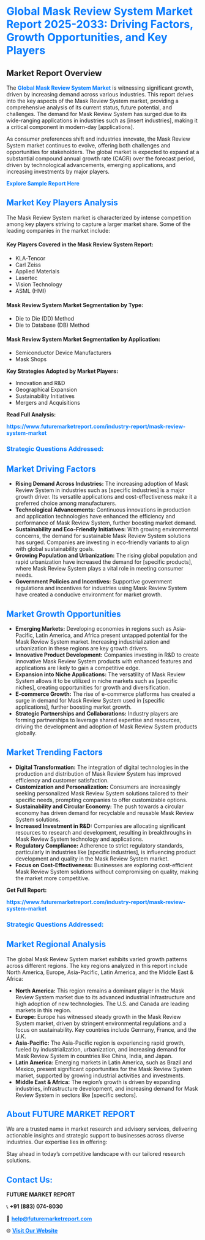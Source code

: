 <h1 style="color: #007BFF;">Global Mask Review System Market Report 2025-2033: Driving Factors, Growth Opportunities, and Key Players</h1>

<section id="overview">
<h2>Market Report Overview</h2>
<p>The <a href="https://www.futuremarketreport.com/industry-report/mask-review-system-market" style="color: #007BFF; text-decoration: none;"><strong>Global Mask Review System Market</strong></a> is witnessing significant growth, driven by increasing demand across various industries. This report delves into the key aspects of the Mask Review System market, providing a comprehensive analysis of its current status, future potential, and challenges. The demand for Mask Review System has surged due to its wide-ranging applications in industries such as [insert industries], making it a critical component in modern-day [applications].</p>
<p>As consumer preferences shift and industries innovate, the Mask Review System market continues to evolve, offering both challenges and opportunities for stakeholders. The global market is expected to expand at a substantial compound annual growth rate (CAGR) over the forecast period, driven by technological advancements, emerging applications, and increasing investments by major players.</p>
</section>

<section id="overview">
<p><a href="https://www.futuremarketreport.com/request-sample/reportId=82241" style="color: #007BFF; text-decoration: none;"><strong>Explore Sample Report Here</strong></a></p>
</section>

<section id="key-players">
<h2 style="color: #007BFF;">Market Key Players Analysis</h2>
<p>The Mask Review System market is characterized by intense competition among key players striving to capture a larger market share. Some of the leading companies in the market include:</p>
<h4>Key Players Covered in the Mask Review System Report:</h4>
<ul><li>KLA-Tencor</li><li>Carl Zeiss</li><li>Applied Materials</li><li>Lasertec</li><li>Vision Technology</li><li>ASML (HMI)</li></ul>
<h4>Mask Review System Market Segmentation by Type:</h4>
<ul><li>Die to Die (DD) Method</li><li>Die to Database (DB) Method</li></ul>

<h4>Mask Review System Market Segmentation by Application:</h4>
<ul><li>Semiconductor Device Manufacturers</li><li>Mask Shops</li></ul>
<p><strong>Key Strategies Adopted by Market Players:</strong></p>
<ul>
<li>Innovation and R&D</li>
<li>Geographical Expansion</li>
<li>Sustainability Initiatives</li>
<li>Mergers and Acquisitions</li>
</ul>
</section>

<section>
<p><strong>Read Full Analysis: </strong></p><a href="https://www.futuremarketreport.com/industry-report/mask-review-system-market" style="color: #007BFF; text-decoration: none;"><strong>https://www.futuremarketreport.com/industry-report/mask-review-system-market</strong></a>
<h3 style="color: #007BFF;">Strategic Questions Addressed:</h3>
</section>

<section id="driving-factors">
<h2 style="color: #007BFF;">Market Driving Factors</h2>
<ul>
<li><strong>Rising Demand Across Industries:</strong> The increasing adoption of Mask Review System in industries such as [specific industries] is a major growth driver. Its versatile applications and cost-effectiveness make it a preferred choice among manufacturers.</li>
<li><strong>Technological Advancements:</strong> Continuous innovations in production and application technologies have enhanced the efficiency and performance of Mask Review System, further boosting market demand.</li>
<li><strong>Sustainability and Eco-Friendly Initiatives:</strong> With growing environmental concerns, the demand for sustainable Mask Review System solutions has surged. Companies are investing in eco-friendly variants to align with global sustainability goals.</li>
<li><strong>Growing Population and Urbanization:</strong> The rising global population and rapid urbanization have increased the demand for [specific products], where Mask Review System plays a vital role in meeting consumer needs.</li>
<li><strong>Government Policies and Incentives:</strong> Supportive government regulations and incentives for industries using Mask Review System have created a conducive environment for market growth.</li>
</ul>
</section>

<section id="growth-opportunities">
<h2 style="color: #007BFF;">Market Growth Opportunities</h2>
<ul>
<li><strong>Emerging Markets:</strong> Developing economies in regions such as Asia-Pacific, Latin America, and Africa present untapped potential for the Mask Review System market. Increasing industrialization and urbanization in these regions are key growth drivers.</li>
<li><strong>Innovative Product Development:</strong> Companies investing in R&D to create innovative Mask Review System products with enhanced features and applications are likely to gain a competitive edge.</li>
<li><strong>Expansion into Niche Applications:</strong> The versatility of Mask Review System allows it to be utilized in niche markets such as [specific niches], creating opportunities for growth and diversification.</li>
<li><strong>E-commerce Growth:</strong> The rise of e-commerce platforms has created a surge in demand for Mask Review System used in [specific applications], further boosting market growth.</li>
<li><strong>Strategic Partnerships and Collaborations:</strong> Industry players are forming partnerships to leverage shared expertise and resources, driving the development and adoption of Mask Review System products globally.</li>
</ul>
</section>

<section id="trending-factors">
<h2 style="color: #007BFF;">Market Trending Factors</h2>
<ul>
<li><strong>Digital Transformation:</strong> The integration of digital technologies in the production and distribution of Mask Review System has improved efficiency and customer satisfaction.</li>
<li><strong>Customization and Personalization:</strong> Consumers are increasingly seeking personalized Mask Review System solutions tailored to their specific needs, prompting companies to offer customizable options.</li>
<li><strong>Sustainability and Circular Economy:</strong> The push towards a circular economy has driven demand for recyclable and reusable Mask Review System solutions.</li>
<li><strong>Increased Investment in R&D:</strong> Companies are allocating significant resources to research and development, resulting in breakthroughs in Mask Review System technology and applications.</li>
<li><strong>Regulatory Compliance:</strong> Adherence to strict regulatory standards, particularly in industries like [specific industries], is influencing product development and quality in the Mask Review System market.</li>
<li><strong>Focus on Cost-Effectiveness:</strong> Businesses are exploring cost-efficient Mask Review System solutions without compromising on quality, making the market more competitive.</li>
</ul>
</section>

<section>
<p><strong>Get Full Report: </strong></p><a href="https://www.futuremarketreport.com/industry-report/mask-review-system-market" style="color: #007BFF; text-decoration: none;"><strong>https://www.futuremarketreport.com/industry-report/mask-review-system-market</strong></a>
<h3 style="color: #007BFF;">Strategic Questions Addressed:</h3>
</section>


<section id="regional-analysis">
<h2 style="color: #007BFF;">Market Regional Analysis</h2>
<p>The global Mask Review System market exhibits varied growth patterns across different regions. The key regions analyzed in this report include North America, Europe, Asia-Pacific, Latin America, and the Middle East & Africa:</p>
<ul>
<li><strong>North America:</strong> This region remains a dominant player in the Mask Review System market due to its advanced industrial infrastructure and high adoption of new technologies. The U.S. and Canada are leading markets in this region.</li>
<li><strong>Europe:</strong> Europe has witnessed steady growth in the Mask Review System market, driven by stringent environmental regulations and a focus on sustainability. Key countries include Germany, France, and the U.K.</li>
<li><strong>Asia-Pacific:</strong> The Asia-Pacific region is experiencing rapid growth, fueled by industrialization, urbanization, and increasing demand for Mask Review System in countries like China, India, and Japan.</li>
<li><strong>Latin America:</strong> Emerging markets in Latin America, such as Brazil and Mexico, present significant opportunities for the Mask Review System market, supported by growing industrial activities and investments.</li>
<li><strong>Middle East & Africa:</strong> The region’s growth is driven by expanding industries, infrastructure development, and increasing demand for Mask Review System in sectors like [specific sectors].</li>
</ul>
</section>

<footer>
<h2 style="color: #007BFF;">About FUTURE MARKET REPORT</h2>
<p>We are a trusted name in market research and advisory services, delivering actionable insights and strategic support to businesses across diverse industries. Our expertise lies in offering:</p>

<p>Stay ahead in today’s competitive landscape with our tailored research solutions.</p>

<h2 style="color: #007BFF;">Contact Us:</h2>
<p><strong>FUTURE MARKET REPORT</strong></p>
<p>📞 <strong>+91 (883) 074-8030</strong></p>
<p>📧 <strong><a href="mailto:help@futuremarketreport.com" style="color: #007BFF;">help@futuremarketreport.com</a></strong></p>
<p>🌐 <strong><a href="https://www.futuremarketreport.com/" style="color: #007BFF;">Visit Our Website</a></strong></p>
</footer>